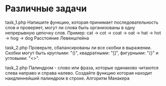 # Различные задачи


task_1.php 
Напишите функцию, которая принимает последовательность слов и проверяет, могут ли слова быть организованы в одну непрерывную цепочку слов. 
Пример: cat -> cot -> coat -> oat -> hat -> hot -> hog -> dog
Расстояние Левенштейна

task_2.php 
Проверьте, сбалансированы ли все скобки в выражении. Скобки могут быть круглыми: "()", квадратными: "[]", фигурными: "{}" и угловыми: "<>".

task_2.php 
Палиндром - cлово или фраза, которые одинаково читаются слева направо и справа налево. Создайте функцию которая находит наидлиннейший палиндром в строке.
Алгоритм Манакера
